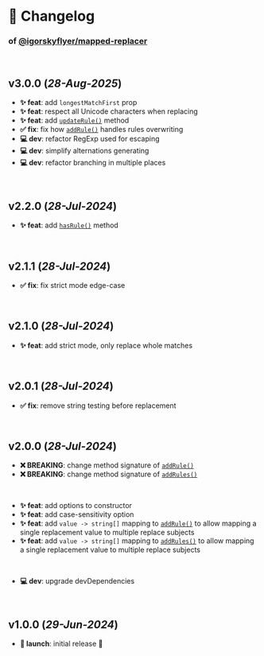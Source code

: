 # 📒 Changelog

### of [@igorskyflyer/mapped-replacer](https://github.com/igorskyflyer/npm-mapped-replacer)

<br>

## v3.0.0 (*28-Aug-2025*)

- **✨ feat**: add `longestMatchFirst` prop
- **✨ feat**: respect all Unicode characters when replacing
- **✨ feat**: add [`updateRule()`](./README.md#updaterule) method
- **✅ fix**: fix how [`addRule()`](./README.md#addrule) handles rules overwriting
- **💻 dev**: refactor RegExp used for escaping
- **💻 dev**: simplify alternations generating
- **💻 dev**: refactor branching in multiple places

<br>

## v2.2.0 (*28-Jul-2024*)

- **✨ feat**: add [`hasRule()`](./README.md#hasrule) method

<br>

## v2.1.1 (*28-Jul-2024*)

- **✅ fix**: fix strict mode edge-case

<br>

## v2.1.0 (*28-Jul-2024*)

- **✨ feat**: add strict mode, only replace whole matches

<br>

## v2.0.1 (*28-Jul-2024*)

- **✅ fix**: remove string testing before replacement

<br>

## v2.0.0 (*28-Jul-2024*)

- **❌ BREAKING**: change method signature of [`addRule()`](./README.md#addrule)
- **❌ BREAKING**: change method signature of [`addRules()`](./README.md#addrules)

<br>

- **✨ feat**: add options to constructor
- **✨ feat**: add case-sensitivity option
- **✨ feat**: add `value -> string[]` mapping to [`addRule()`](./README.md#addrule) to allow mapping a single replacement value to multiple replace subjects
- **✨ feat**: add `value -> string[]` mapping to [`addRules()`](./README.md#addrules) to allow mapping a single replacement value to multiple replace subjects

<br>

- **💻 dev**: upgrade devDependencies

<br>

## v1.0.0 (*29-Jun-2024*)

- **🚀 launch**: initial release 🎉
